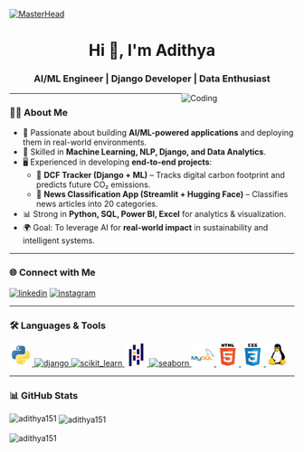 [![MasterHead](https://cdn.dribbble.com/users/926537/screenshots/4502924/python-2.gif)](https://github.com/adithya151)


<h1 align="center">Hi 👋, I'm Adithya</h1>  
<h3 align="center">AI/ML Engineer | Django Developer | Data Enthusiast</h3>  

<img align="right" alt="Coding" width="200" src="https://cdn.dribbble.com/users/1162077/screenshots/3848914/programmer.gif">  

---

### 👨‍💻 About Me  
- 🚀 Passionate about building **AI/ML-powered applications** and deploying them in real-world environments.  
- 🧠 Skilled in **Machine Learning, NLP, Django, and Data Analytics**.  
- 🖥️ Experienced in developing **end-to-end projects**:  
  - 🌱 **DCF Tracker (Django + ML)** – Tracks digital carbon footprint and predicts future CO₂ emissions.  
  - 📰 **News Classification App (Streamlit + Hugging Face)** – Classifies news articles into 20 categories.  
- 📊 Strong in **Python, SQL, Power BI, Excel** for analytics & visualization.  
- 🌍 Goal: To leverage AI for **real-world impact** in sustainability and intelligent systems.  

---

### 🌐 Connect with Me  
<p align="left">
<a href="https://linkedin.com/in/adithya poojari" target="blank"><img align="center" src="https://raw.githubusercontent.com/rahuldkjain/github-profile-readme-generator/master/src/images/icons/Social/linked-in-alt.svg" alt="linkedin" height="30" width="40" /></a>
<a href="https://instagram.com/adithya_._poojari" target="blank"><img align="center" src="https://raw.githubusercontent.com/rahuldkjain/github-profile-readme-generator/master/src/images/icons/Social/instagram.svg" alt="instagram" height="30" width="40" /></a>
</p>  

---

### 🛠️ Languages & Tools  
<p align="left">  
<a href="https://www.python.org" target="_blank"> <img src="https://raw.githubusercontent.com/devicons/devicon/master/icons/python/python-original.svg" alt="python" width="40" height="40"/> </a>  
<a href="https://www.djangoproject.com/" target="_blank"> <img src="https://cdn.worldvectorlogo.com/logos/django.svg" alt="django" width="40" height="40"/> </a>  
<a href="https://scikit-learn.org/" target="_blank"> <img src="https://upload.wikimedia.org/wikipedia/commons/0/05/Scikit_learn_logo_small.svg" alt="scikit_learn" width="40" height="40"/> </a>  
<a href="https://pandas.pydata.org/" target="_blank"> <img src="https://raw.githubusercontent.com/devicons/devicon/master/icons/pandas/pandas-original.svg" alt="pandas" width="40" height="40"/> </a>  
<a href="https://seaborn.pydata.org/" target="_blank"> <img src="https://seaborn.pydata.org/_images/logo-mark-lightbg.svg" alt="seaborn" width="40" height="40"/> </a>  
<a href="https://www.mysql.com/" target="_blank"> <img src="https://raw.githubusercontent.com/devicons/devicon/master/icons/mysql/mysql-original-wordmark.svg" alt="mysql" width="40" height="40"/> </a>  
<a href="https://www.w3.org/html/" target="_blank"> <img src="https://raw.githubusercontent.com/devicons/devicon/master/icons/html5/html5-original-wordmark.svg" alt="html5" width="40" height="40"/> </a>  
<a href="https://www.w3schools.com/css/" target="_blank"> <img src="https://raw.githubusercontent.com/devicons/devicon/master/icons/css3/css3-original-wordmark.svg" alt="css3" width="40" height="40"/> </a>  
<a href="https://www.linux.org/" target="_blank"> <img src="https://raw.githubusercontent.com/devicons/devicon/master/icons/linux/linux-original.svg" alt="linux" width="40" height="40"/> </a>  
</p>  

---

### 📊 GitHub Stats  
<p><img align="left" src="https://github-readme-stats.vercel.app/api/top-langs?username=adithya151&show_icons=true&locale=en&layout=compact" alt="adithya151" /></p>  

<p>&nbsp;<img align="center" src="https://github-readme-stats.vercel.app/api?username=adithya151&show_icons=true&locale=en" alt="adithya151" /></p>  

<p><img align="center" src="https://github-readme-streak-stats.herokuapp.com/?user=adithya151&" alt="adithya151" /></p>  

